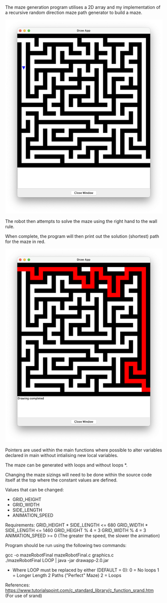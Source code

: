 The maze generation program utilises a 2D array and my implementation of a recursive random direction maze path generator to build a maze. 

![](https://github.com/20tsange1/Work/blob/main/Comp0002/Coursework%201/mazeGenerated.png)

The robot then attempts to solve the maze using the right hand to the wall rule.

When complete, the program will then print out the solution (shortest) path for the maze in red.

![](https://github.com/20tsange1/Work/blob/main/Comp0002/Coursework%201/mazeGeneratedSolved.png)

Pointers are used within the main functions where possible to alter variables declared in main without intialising new local variables.

The maze can be generated with loops and without loops *.

Changing the maze sizings will need to be done within the source code itself at the top where the constant values are defined.

Values that can be changed:
- GRID_HEIGHT
- GRID_WIDTH
- SIDE_LENGTH
- ANIMATION_SPEED

Requirements:
    GRID_HEIGHT * SIDE_LENGTH <= 680
    GRID_WIDTH * SIDE_LENGTH <= 1460
    GRID_HEIGHT % 4 = 3
    GRID_WIDTH % 4 = 3
    ANIMATION_SPEED >= 0 (The greater the speed, the slower the animation)

Program should be run using the following two commands:

gcc -o mazeRobotFinal mazeRobotFinal.c graphics.c    
./mazeRobotFinal LOOP | java -jar drawapp-2.0.jar

* Where LOOP must be replaced by either (DEFAULT = 0):
    0 = No loops
    1 = Longer Length 2 Paths ("Perfect" Maze)
    2 = Loops

References:
https://www.tutorialspoint.com/c_standard_library/c_function_srand.htm (For use of srand)

